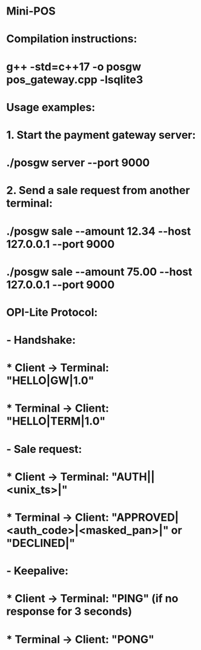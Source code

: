 # Mini-POS
# Compilation instructions:
# g++ -std=c++17 -o posgw pos_gateway.cpp -lsqlite3

# Usage examples:

# 1. Start the payment gateway server:
#   ./posgw server --port 9000
# 2. Send a sale request from another terminal:
#   ./posgw sale --amount 12.34 --host 127.0.0.1 --port 9000
# ./posgw sale --amount 75.00 --host 127.0.0.1 --port 9000

# OPI-Lite Protocol:
# - Handshake:
#  * Client → Terminal: "HELLO|GW|1.0"
#  * Terminal → Client: "HELLO|TERM|1.0"
# - Sale request:
#  * Client → Terminal: "AUTH|<amount>|<unix_ts>|<nonce>"
#  * Terminal → Client: "APPROVED|<auth_code>|<masked_pan>|<rrn>" or "DECLINED|<reason>"
# - Keepalive:
#  * Client → Terminal: "PING" (if no response for 3 seconds)
#  * Terminal → Client: "PONG"

